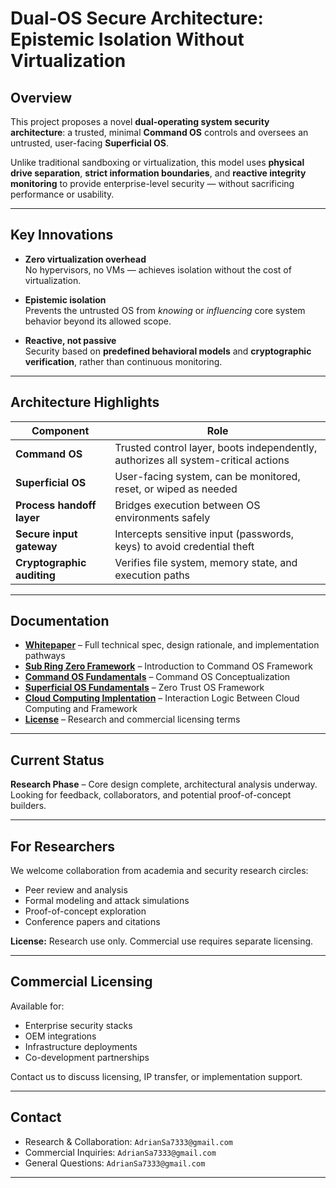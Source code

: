 # Dual-OS Secure Architecture: Epistemic Isolation Without Virtualization

##  Overview

This project proposes a novel **dual-operating system security architecture**: a trusted, minimal **Command OS** controls and oversees an untrusted, user-facing **Superficial OS**.

Unlike traditional sandboxing or virtualization, this model uses **physical drive separation**, **strict information boundaries**, and **reactive integrity monitoring** to provide enterprise-level security — without sacrificing performance or usability.

---

##  Key Innovations

- **Zero virtualization overhead**  
  No hypervisors, no VMs — achieves isolation without the cost of virtualization.
  
- **Epistemic isolation**  
  Prevents the untrusted OS from *knowing* or *influencing* core system behavior beyond its allowed scope.
  
- **Reactive, not passive**  
  Security based on **predefined behavioral models** and **cryptographic verification**, rather than continuous monitoring.

---

##  Architecture Highlights

| Component | Role |
|----------|------|
| **Command OS** | Trusted control layer, boots independently, authorizes all system-critical actions |
| **Superficial OS** | User-facing system, can be monitored, reset, or wiped as needed |
| **Process handoff layer** | Bridges execution between OS environments safely |
| **Secure input gateway** | Intercepts sensitive input (passwords, keys) to avoid credential theft |
| **Cryptographic auditing** | Verifies file system, memory state, and execution paths |

---

##  Documentation

- **[Whitepaper](Architecture-Whitepaper.md)** – Full technical spec, design rationale, and implementation pathways
- **[Sub Ring Zero Framework](Below-RIng-Zero.md)** – Introduction to Command OS Framework
- **[Command OS Fundamentals](Fundamentals-of-Command-Os.md)** – Command OS Conceptualization
- **[Superficial OS Fundamentals](Superficial-OS-A-Zero-Trust-Operating-System.md)** – Zero Trust OS Framework
- **[Cloud Computing Implentation](Cloud-Computing-and-Command-OS.md)** – Interaction Logic Between Cloud Computing and Framework
- **[License](License.md)** – Research and commercial licensing terms

---

##  Current Status

**Research Phase** – Core design complete, architectural analysis underway.  
Looking for feedback, collaborators, and potential proof-of-concept builders.

---

##  For Researchers

We welcome collaboration from academia and security research circles:

- Peer review and analysis
- Formal modeling and attack simulations
- Proof-of-concept exploration
- Conference papers and citations

**License:** Research use only. Commercial use requires separate licensing.

---

##  Commercial Licensing

Available for:

- Enterprise security stacks
- OEM integrations
- Infrastructure deployments
- Co-development partnerships

Contact us to discuss licensing, IP transfer, or implementation support.

---

##  Contact

- Research & Collaboration: `AdrianSa7333@gmail.com`  
- Commercial Inquiries: `AdrianSa7333@gmail.com`  
- General Questions: `AdrianSa7333@gmail.com`

---
